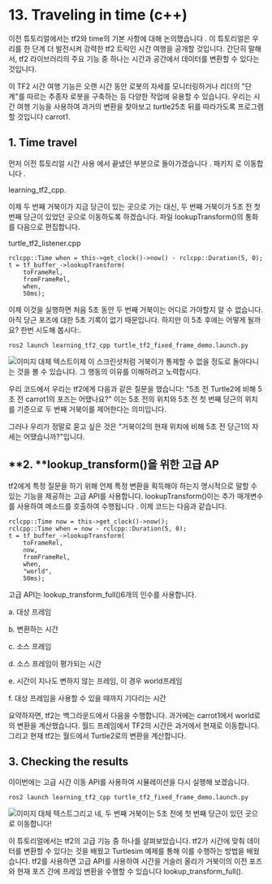 # 13. Traveling in time (c++)



이전 튜토리얼에서는 tf2와 time의 기본 사항에 대해 논의했습니다 . 이 튜토리얼은 우리를 한 단계 더 발전시켜 강력한 tf2 트릭인 시간 여행을 공개할 것입니다. 간단히 말해서, tf2 라이브러리의 주요 기능 중 하나는 시간과 공간에서 데이터를 변환할 수 있다는 것입니다.



이 TF2 시간 여행 기능은 오랜 시간 동안 로봇의 자세를 모니터링하거나 리더의 "단계"를 따르는 추종자 로봇을 구축하는 등 다양한 작업에 유용할 수 있습니다. 우리는 시간 여행 기능을 사용하여 과거의 변환을 찾아보고 turtle25초 뒤를 따라가도록 프로그램할 것입니다 carrot1.



## **1. Time travel**



먼저 이전 튜토리얼 시간 사용 에서 끝냈던 부분으로 돌아가겠습니다 . 패키지 로 이동합니다 .

learning_tf2_cpp.



이제 두 번째 거북이가 지금 당근이 있는 곳으로 가는 대신, 두 번째 거북이가 5초 전 첫 번째 당근이 있었던 곳으로 이동하도록 하겠습니다. 파일 lookupTransform()의 통화를 다음으로 편집합니다.

turtle_tf2_listener.cpp

```
rclcpp::Time when = this->get_clock()->now() - rclcpp::Duration(5, 0);
t = tf_buffer_->lookupTransform(
    toFrameRel,
    fromFrameRel,
    when,
    50ms);
```

이제 이것을 실행하면 처음 5초 동안 두 번째 거북이는 어디로 가야할지 알 수 없습니다. 아직 당근 포즈에 대한 5초 기록이 없기 때문입니다. 하지만 이 5초 후에는 어떻게 될까요? 한번 시도해 봅시다:.

```
ros2 launch learning_tf2_cpp turtle_tf2_fixed_frame_demo.launch.py
```

<img src="https://github.com/firstbot1/ROS2STUDY/blob/main/4.tf2/pic/13_1.png" alt="이미지 대체 텍스트" style="float: left;">

 이제 이 스크린샷처럼 거북이가 통제할 수 없을 정도로 돌아다니는 것을 볼 수 있습니다. 그 행동의 이유를 이해하려고 노력합시다.

우리 코드에서 우리는 tf2에게 다음과 같은 질문을 했습니다: "5초 전 Turtle2에 비해 5초 전 carrot1의 포즈는 어땠나요?" 이는 5초 전의 위치와 5초 전 첫 번째 당근의 위치를 기준으로 두 번째 거북이를 제어한다는 의미입니다.

그러나 우리가 정말로 묻고 싶은 것은 "거북이2의 현재 위치에 비해 5초 전 당근1의 자세는 어땠습니까?"입니다.



## **2.  **lookup_transform()을 위한 고급 AP ##



tf2에게 특정 질문을 하기 위해 언제 특정 변환을 획득해야 하는지 명시적으로 말할 수 있는 기능을 제공하는 고급 API를 사용합니다. lookupTransform()이는 추가 매개변수를 사용하여 메소드를 호출하여 수행됩니다 . 이제 코드는 다음과 같습니다.

```
rclcpp::Time now = this->get_clock()->now();
rclcpp::Time when = now - rclcpp::Duration(5, 0);
t = tf_buffer_->lookupTransform(
    toFrameRel,
    now,
    fromFrameRel,
    when,
    "world",
    50ms);
```

고급 API는 lookup_transform_full()6개의 인수를 사용합니다.

a. 대상 프레임

b. 변환하는 시간

c. 소스 프레임

d. 소스 프레임이 평가되는 시간

e. 시간이 지나도 변하지 않는 프레임, 이 경우 world프레임

f. 대상 프레임을 사용할 수 있을 때까지 기다리는 시간



요약하자면, tf2는 백그라운드에서 다음을 수행합니다. 과거에는 carrot1에서 world로의 변환을 계산했습니다. 월드 프레임에서 TF2의 시간은 과거에서 현재로 이동합니다. 그리고 현재 tf2는 월드에서 Turtle2로의 변환을 계산합니다.



## **3. Checking the results** ##



이이번에는 고급 시간 이동 API를 사용하여 시뮬레이션을 다시 실행해 보겠습니다.

```
ros2 launch learning_tf2_cpp turtle_tf2_fixed_frame_demo.launch.py
```

<img src="https://github.com/firstbot1/ROS2STUDY/blob/main/4.tf2/pic/13_2.png" alt="이미지 대체 텍스트" style="float: left;">

그리고 네, 두 번째 거북이는 5초 전에 첫 번째 당근이 있던 곳으로 이동합니다!

이 튜토리얼에서는 tf2의 고급 기능 중 하나를 살펴보았습니다. tf2가 시간에 맞춰 데이터를 변환할 수 있다는 것을 배웠고 Turtlesim 예제를 통해 이를 수행하는 방법을 배웠습니다. tf2를 사용하면 고급 API를 사용하여 시간을 거슬러 올라가 거북이의 이전 포즈와 현재 포즈 간에 프레임 변환을 수행할 수 있습니다 lookup_transform_full().

